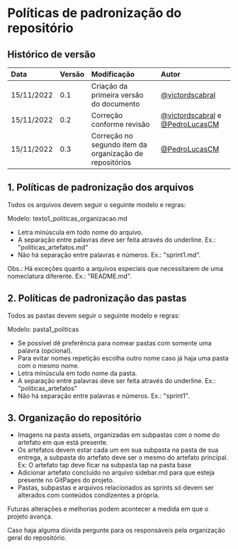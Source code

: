 # Políticas de padronização do repositório

## Histórico de versão

| Data       | Versão | Modificação                                             | Autor                                                                                                   |
| :--------- | :----- | :------------------------------------------------------ | :------------------------------------------------------------------------------------------------------ |
| 15/11/2022 | 0.1    | Criação da primeira versão do documento                 | [@victordscabral](https://github.com/victordscabral)                                                    |
| 15/11/2022 | 0.2    | Correção conforme revisão                               | [@victordscabral](https://github.com/victordscabral) e [@PedroLucasCM](https://github.com/PedroLucasCM) |
| 15/11/2022 | 0.3    | Correção no segundo item da organização de repositórios | [@PedroLucasCM](https://github.com/PedroLucasCM)                                                        |

## 1. Políticas de padronização dos arquivos

Todos os arquivos devem seguir o seguinte modelo e regras:

Modelo: texto1_politicas_organizacao.md

- Letra minúscula em todo nome do arquivo.
- A separação entre palavras deve ser feita através do underline. Ex.: "politicas_artefatos.md"
- Não há separação entre palavras e números. Ex.: "sprint1.md".

Obs.: Há exceções quanto a arquivos especiais que necessitarem de uma nomeclatura diferente. Ex.: "README.md".

## 2. Políticas de padronização das pastas

Todos as pastas devem seguir o seguinte modelo e regras:

Modelo: pasta1_politicas

- Se possível dê preferência para nomear pastas com somente uma palavra (opcional).
- Para evitar nomes repetição escolha outro nome caso já haja uma pasta com o mesmo nome.
- Letra minúscula em todo nome da pasta.
- A separação entre palavras deve ser feita através do underline. Ex.: "politicas_artefatos"
- Não há separação entre palavras e números. Ex.: "sprint1".

## 3. Organização do repositório

- Imagens na pasta assets, organizadas em subpastas com o nome do artefato em que está presente.
- Os artefatos devem estar cada um em sua subpasta na pasta de sua entrega, a subpasta do artefato deve ser o mesmo do artefato principal. Ex: O artefato tap deve ficar na subpasta tap na pasta base
- Adicionar artefato concluído no arquivo sidebar.md para que esteja presente no GitPages do projeto.
- Pastas, subpastas e arquivos relacionados as sprints só devem ser alterados com conteúdos condizentes a própria.

Futuras alterações e melhorias podem acontecer a medida em que o projeto avança.

Caso haja alguma dúvida pergunte para os responsáveis pela organização geral do repositório.
